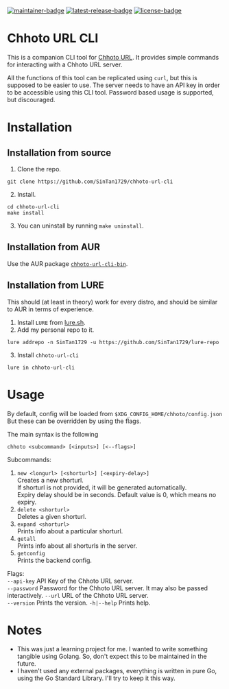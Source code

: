 <!-- SPDX-FileCopyrightText: 2025 Sayantan Santra <sayantan.santra689@gmail.com> -->
<!-- SPDX-License-Identifier: MIT -->

[![maintainer-badge](https://img.shields.io/badge/maintainer-SinTan1729-blue)](https://github.com/SinTan1729)
[![latest-release-badge](https://img.shields.io/github/v/release/SinTan1729/chhoto-url-cli?label=latest%20release)](https://github.com/SinTan1729/chhoto-url-cli/releases/latest)
[![license-badge](https://img.shields.io/github/license/SinTan1729/chhoto-url)](https://spdx.org/licenses/MIT.html)

# Chhoto URL CLI

This is a companion CLI tool for [Chhoto URL](https://github.com/SinTan1729/chhoto-url). It provides simple commands for interacting with
a Chhoto URL server.

All the functions of this tool can be replicated using `curl`, but this is supposed to be easier to use. The server needs to have an API key
in order to be accessible using this CLI tool. Password based usage is supported, but discouraged.

# Installation

## Installation from source

1. Clone the repo.

```
git clone https://github.com/SinTan1729/chhoto-url-cli
```

2. Install.

```
cd chhoto-url-cli
make install
```

3. You can uninstall by running `make uninstall`.

## Installation from AUR

Use the AUR package [`chhoto-url-cli-bin`](https://aur.archlinux.org/packages/chhoto-url-cli-bin).

## Installation from LURE

This should (at least in theory) work for every distro, and should be similar to AUR in terms of experience.

1. Install `LURE` from [lure.sh](https://lure.sh).
2. Add my personal repo to it.

```
lure addrepo -n SinTan1729 -u https://github.com/SinTan1729/lure-repo
```

3. Install `chhoto-url-cli`

```
lure in chhoto-url-cli
```

# Usage

By default, config will be loaded from `$XDG_CONFIG_HOME/chhoto/config.json`
But these can be overridden by using the flags.

The main syntax is the following

```
chhoto <subcommand> [<inputs>] [<--flags>]
```

Subcommands:

1.  `new <longurl> [<shorturl>] [<expiry-delay>]`  
    Creates a new shorturl.  
    If shorturl is not provided, it will be generated automatically.  
    Expiry delay should be in seconds. Default value is 0, which means no expiry.
1.  `delete <shorturl>`  
    Deletes a given shorturl.
1.  `expand <shorturl>`  
    Prints info about a particular shorturl.
1.  `getall`  
    Prints info about all shorturls in the server.
1.  `getconfig`  
    Prints the backend config.

Flags:  
 `--api-key` API Key of the Chhoto URL server.  
 `--password` Password for the Chhoto URL server. It may also be passed interactively.
`--url` URL of the Chhoto URL server.  
 `--version` Prints the version.
`-h|--help` Prints help.

# Notes

- This was just a learning project for me. I wanted to write something tangible using Golang. So, don't expect this to be maintained in the future.
- I haven't used any external packages, everything is written in pure Go, using the Go Standard Library. I'll try to keep it this way.
